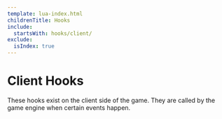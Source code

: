 ```yaml
---
template: lua-index.html
childrenTitle: Hooks
include:
  startsWith: hooks/client/
exclude:
  isIndex: true
---
```


# Client Hooks

These hooks exist on the client side of the game. They are called by the game
engine when certain events happen.
